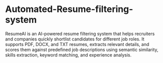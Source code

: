 # Automated-Resume-filtering-system
ResumeAI is an AI-powered resume filtering system that helps recruiters and companies quickly shortlist candidates for different job roles. It supports PDF, DOCX, and TXT resumes, extracts relevant details, and scores them against predefined job descriptions using semantic similarity, skills extraction, keyword matching, and experience analysis.
